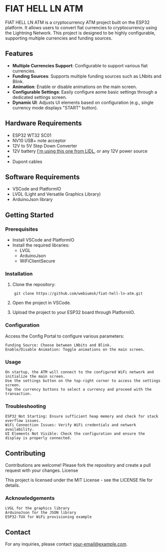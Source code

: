 # FIAT HELL LN ATM

FIAT HELL LN ATM is a cryptocurrency ATM project built on the ESP32 platform. It allows users to convert fiat currencies to cryptocurrency using the Lightning Network. This project is designed to be highly configurable, supporting multiple currencies and funding sources.

## Features

- **Multiple Currencies Support**: Configurable to support various fiat currencies.
- **Funding Sources**: Supports multiple funding sources such as LNbits and Blink.
- **Animation**: Enable or disable animations on the main screen.
- **Configurable Settings**: Easily configure aome basic settings through a dedicated settings screen.
- **Dynamic UI**: Adjusts UI elements based on configuration (e.g., single currency mode displays "START" button).

## Hardware Requirements

- ESP32 WT32 SC01
- NV10 USB+ note acceptor
- 12V to 5V Step Down Converter
- 12V battery [I'm using this one from LIDL](https://www.lidl.de/p/parkside-12v-akku-papk-12-b4-4-ah/p100362831), or any 12V power source
- 
- Dupont cables

## Software Requirements

- VSCode and PlatformIO
- LVGL (Light and Versatile Graphics Library)
- ArduinoJson library

## Getting Started

### Prerequisites

- Install VSCode and PlatformIO
- Install the required libraries:
  - LVGL
  - ArduinoJson
  - WiFiClientSecure

### Installation

1. Clone the repository:
```
    git clone https://github.com/webiumsk/fiat-hell-ln-atm.git
```

2. Open the project in VSCode.

3. Upload the project to your ESP32 board through PlatformIO.

### Configuration

Access the Config Portal to configure various parameters:

    Funding Source: Choose between LNbits and Blink.
    Enable/Disable Animation: Toggle animations on the main screen.

### Usage

    On startup, the ATM will connect to the configured WiFi network and initialize the main screen.
    Use the settings button on the top-right corner to access the settings screen.
    Tap the currency buttons to select a currency and proceed with the transaction.

### Troubleshooting

    ESP32 Not Starting: Ensure sufficient heap memory and check for stack overflow issues.
    WiFi Connection Issues: Verify WiFi credentials and network availability.
    UI Elements Not Visible: Check the configuration and ensure the display is properly connected.

## Contributing

Contributions are welcome! Please fork the repository and create a pull request with your changes.
License

This project is licensed under the MIT License - see the LICENSE file for details.
### Acknowledgements

    LVGL for the graphics library
    ArduinoJson for the JSON library
    ESP32-TUX for WiFi provisioning example

## Contact

For any inquiries, please contact your-email@example.com.
